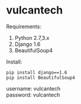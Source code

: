 vulcantech
==========

Requirements:
 1. Python 2.7,3.x
 2. Django 1.6
 3. BeautifulSoup4
 
 Install:

    pip install django==1.6                                                                                                  
    pip install BeautifulSoup4
    
    
username: vulcantech                                                                                                             
password: vulcantech 
